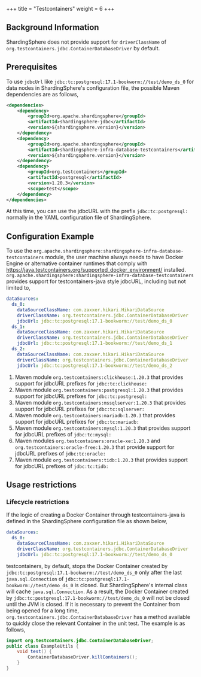 +++
title = "Testcontainers"
weight = 6
+++

## Background Information

ShardingSphere does not provide support for `driverClassName` of `org.testcontainers.jdbc.ContainerDatabaseDriver` by default.

## Prerequisites

To use `jdbcUrl` like `jdbc:tc:postgresql:17.1-bookworm://test/demo_ds_0` for data nodes in ShardingSphere's configuration file,
the possible Maven dependencies are as follows,

```xml
<dependencies>
    <dependency>
        <groupId>org.apache.shardingsphere</groupId>
        <artifactId>shardingsphere-jdbc</artifactId>
        <version>${shardingsphere.version}</version>
    </dependency>
    <dependency>
        <groupId>org.apache.shardingsphere</groupId>
        <artifactId>shardingsphere-infra-database-testcontainers</artifactId>
        <version>${shardingsphere.version}</version>
    </dependency>
    <dependency>
        <groupId>org.testcontainers</groupId>
        <artifactId>postgresql</artifactId>
        <version>1.20.3</version>
        <scope>test</scope>
    </dependency>
</dependencies>
```

At this time, you can use the jdbcURL with the prefix `jdbc:tc:postgresql:` normally in the YAML configuration file of ShardingSphere.

## Configuration Example

To use the `org.apache.shardingsphere:shardingsphere-infra-database-testcontainers` module,
the user machine always needs to have Docker Engine or alternative container runtimes that comply with https://java.testcontainers.org/supported_docker_environment/ installed.
`org.apache.shardingsphere:shardingsphere-infra-database-testcontainers` provides support for testcontainers-java style jdbcURL,
including but not limited to,

```yaml
dataSources:
  ds_0:
    dataSourceClassName: com.zaxxer.hikari.HikariDataSource
    driverClassName: org.testcontainers.jdbc.ContainerDatabaseDriver
    jdbcUrl: jdbc:tc:postgresql:17.1-bookworm://test/demo_ds_0
  ds_1:
    dataSourceClassName: com.zaxxer.hikari.HikariDataSource
    driverClassName: org.testcontainers.jdbc.ContainerDatabaseDriver
    jdbcUrl: jdbc:tc:postgresql:17.1-bookworm://test/demo_ds_1
  ds_2:
    dataSourceClassName: com.zaxxer.hikari.HikariDataSource
    driverClassName: org.testcontainers.jdbc.ContainerDatabaseDriver
    jdbcUrl: jdbc:tc:postgresql:17.1-bookworm://test/demo_ds_2
```

1. Maven module `org.testcontainers:clickhouse:1.20.3` that provides support for jdbcURL prefixes for `jdbc:tc:clickhouse:`
2. Maven module `org.testcontainers:postgresql:1.20.3` that provides support for jdbcURL prefixes for `jdbc:tc:postgresql:`
3. Maven module `org.testcontainers:mssqlserver:1.20.3` that provides support for jdbcURL prefixes for `jdbc:tc:sqlserver:`
4. Maven module `org.testcontainers:mariadb:1.20.3` that provides support for jdbcURL prefixes for `jdbc:tc:mariadb:`
5. Maven module `org.testcontainers:mysql:1.20.3` that provides support for jdbcURL prefixes of `jdbc:tc:mysql:` 
6. Maven modules `org.testcontainers:oracle-xe:1.20.3` and `org.testcontainers:oracle-free:1.20.3` that provide support for jdbcURL prefixes of `jdbc:tc:oracle:`
7. Maven module `org.testcontainers:tidb:1.20.3` that provides support for jdbcURL prefixes of `jdbc:tc:tidb:`

## Usage restrictions

### Lifecycle restrictions

If the logic of creating a Docker Container through testcontainers-java is defined in the ShardingSphere configuration file as shown below,

```yaml
dataSources:
  ds_0:
    dataSourceClassName: com.zaxxer.hikari.HikariDataSource
    driverClassName: org.testcontainers.jdbc.ContainerDatabaseDriver
    jdbcUrl: jdbc:tc:postgresql:17.1-bookworm://test/demo_ds_0
```

testcontainers, by default, 
stops the Docker Container created by `jdbc:tc:postgresql:17.1-bookworm://test/demo_ds_0` only after the last `java.sql.Connection` of `jdbc:tc:postgresql:17.1-bookworm://test/demo_ds_0` is closed.
But ShardingSphere's internal class will cache `java.sql.Connection`.
As a result, the Docker Container created by `jdbc:tc:postgresql:17.1-bookworm://test/demo_ds_0` will not be closed until the JVM is closed.
If it is necessary to prevent the Container from being opened for a long time, `org.testcontainers.jdbc.ContainerDatabaseDriver` has a method available to quickly close the relevant Container in the unit test.
The example is as follows,

```java
import org.testcontainers.jdbc.ContainerDatabaseDriver;
public class ExampleUtils {
    void test() {
        ContainerDatabaseDriver.killContainers();
    }
}
```
